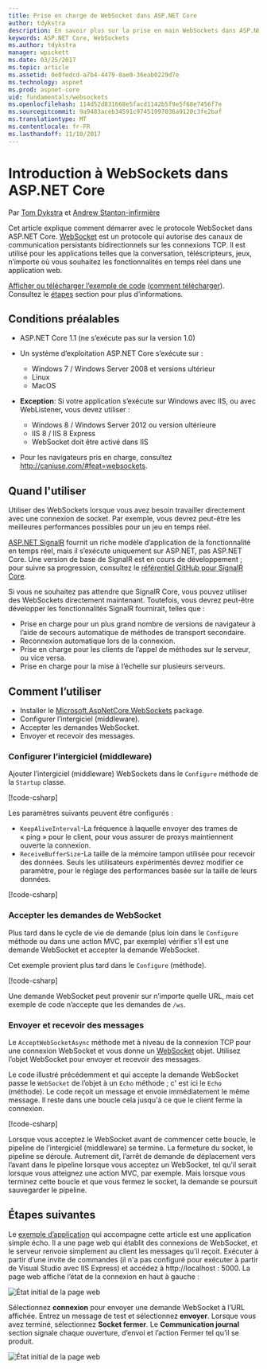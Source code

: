 ```yaml
---
title: Prise en charge de WebSocket dans ASP.NET Core
author: tdykstra
description: En savoir plus sur la prise en main WebSockets dans ASP.NET Core.
keywords: ASP.NET Core, WebSockets
ms.author: tdykstra
manager: wpickett
ms.date: 03/25/2017
ms.topic: article
ms.assetid: 0e0fedcd-a7b4-4479-8ae0-36eab0229d7e
ms.technology: aspnet
ms.prod: aspnet-core
uid: fundamentals/websockets
ms.openlocfilehash: 114d52d831668e5facd1142b5f9e5f68e7456f7e
ms.sourcegitcommit: 9a9483aceb34591c97451997036a9120c3fe2baf
ms.translationtype: MT
ms.contentlocale: fr-FR
ms.lasthandoff: 11/10/2017
---
```

# <a name="introduction-to-websockets-in-aspnet-core"></a>Introduction à WebSockets dans ASP.NET Core

Par [Tom Dykstra](https://github.com/tdykstra) et [Andrew Stanton-infirmière](https://github.com/anurse)

Cet article explique comment démarrer avec le protocole WebSocket dans ASP.NET Core. [WebSocket](https://wikipedia.org/wiki/WebSocket) est un protocole qui autorise des canaux de communication persistants bidirectionnels sur les connexions TCP. Il est utilisé pour les applications telles que la conversation, téléscripteurs, jeux, n’importe où vous souhaitez les fonctionnalités en temps réel dans une application web.

[Afficher ou télécharger l’exemple de code](https://github.com/aspnet/Docs/tree/master/aspnetcore/fundamentals/websockets/sample) ([comment télécharger](xref:tutorials/index#how-to-download-a-sample)). Consultez le [étapes](#next-steps) section pour plus d’informations.


## <a name="prerequisites"></a>Conditions préalables

* ASP.NET Core 1.1 (ne s’exécute pas sur la version 1.0)
* Un système d’exploitation ASP.NET Core s’exécute sur :
  
  * Windows 7 / Windows Server 2008 et versions ultérieur
  * Linux
  * MacOS

* **Exception**: Si votre application s’exécute sur Windows avec IIS, ou avec WebListener, vous devez utiliser :

  * Windows 8 / Windows Server 2012 ou version ultérieure
  * IIS 8 / IIS 8 Express
  * WebSocket doit être activé dans IIS

* Pour les navigateurs pris en charge, consultez http://caniuse.com/#feat=websockets.

## <a name="when-to-use-it"></a>Quand l'utiliser

Utiliser des WebSockets lorsque vous avez besoin travailler directement avec une connexion de socket. Par exemple, vous devrez peut-être les meilleures performances possibles pour un jeu en temps réel.

[ASP.NET SignalR](https://docs.microsoft.com/aspnet/signalr/overview/getting-started/introduction-to-signalr) fournit un riche modèle d’application de la fonctionnalité en temps réel, mais il s’exécute uniquement sur ASP.NET, pas ASP.NET Core. Une version de base de SignalR est en cours de développement ; pour suivre sa progression, consultez le [référentiel GitHub pour SignalR Core](https://github.com/aspnet/SignalR).

Si vous ne souhaitez pas attendre que SignalR Core, vous pouvez utiliser des WebSockets directement maintenant. Toutefois, vous devrez peut-être développer les fonctionnalités SignalR fournirait, telles que :

* Prise en charge pour un plus grand nombre de versions de navigateur à l’aide de secours automatique de méthodes de transport secondaire.
* Reconnexion automatique lors de la connexion.
* Prise en charge pour les clients de l’appel de méthodes sur le serveur, ou vice versa.
* Prise en charge pour la mise à l’échelle sur plusieurs serveurs.

## <a name="how-to-use-it"></a>Comment l’utiliser

* Installer le [Microsoft.AspNetCore.WebSockets](https://www.nuget.org/packages/Microsoft.AspNetCore.WebSockets/) package.
* Configurer l’intergiciel (middleware).
* Accepter les demandes WebSocket.
* Envoyer et recevoir des messages.

### <a name="configure-the-middleware"></a>Configurer l’intergiciel (middleware)

Ajouter l’intergiciel (middleware) WebSockets dans le `Configure` méthode de la `Startup` classe.

[!code-csharp[](websockets/sample/Startup.cs?name=UseWebSockets)]

Les paramètres suivants peuvent être configurés :

* `KeepAliveInterval`-La fréquence à laquelle envoyer des trames de « ping » pour le client, pour vous assurer de proxys maintiennent ouverte la connexion.
* `ReceiveBufferSize`-La taille de la mémoire tampon utilisée pour recevoir des données. Seuls les utilisateurs expérimentés devrez modifier ce paramètre, pour le réglage des performances basée sur la taille de leurs données.

[!code-csharp[](websockets/sample/Startup.cs?name=UseWebSocketsOptions)]

### <a name="accept-websocket-requests"></a>Accepter les demandes de WebSocket

Plus tard dans le cycle de vie de demande (plus loin dans le `Configure` méthode ou dans une action MVC, par exemple) vérifier s’il est une demande WebSocket et accepter la demande WebSocket.

Cet exemple provient plus tard dans le `Configure` (méthode).

[!code-csharp[](websockets/sample/Startup.cs?name=AcceptWebSocket&highlight=7)]

Une demande WebSocket peut provenir sur n’importe quelle URL, mais cet exemple de code n’accepte que les demandes de `/ws`.

### <a name="send-and-receive-messages"></a>Envoyer et recevoir des messages

Le `AcceptWebSocketAsync` méthode met à niveau de la connexion TCP pour une connexion WebSocket et vous donne un [WebSocket](https://docs.microsoft.com/dotnet/core/api/system.net.websockets.websocket) objet. Utilisez l’objet WebSocket pour envoyer et recevoir des messages.

Le code illustré précédemment et qui accepte la demande WebSocket passe le `WebSocket` de l’objet à un `Echo` méthode ; c' est ici le `Echo` (méthode). Le code reçoit un message et envoie immédiatement le même message. Il reste dans une boucle cela jusqu'à ce que le client ferme la connexion. 

[!code-csharp[](websockets/sample/Startup.cs?name=Echo)]

Lorsque vous acceptez le WebSocket avant de commencer cette boucle, le pipeline de l’intergiciel (middleware) se termine.  La fermeture du socket, le pipeline se déroule. Autrement dit, l’arrêt de demande de déplacement vers l’avant dans le pipeline lorsque vous acceptez un WebSocket, tel qu’il serait lorsque vous atteignez une action MVC, par exemple.  Mais lorsque vous terminez cette boucle et que vous fermez le socket, la demande se poursuit sauvegarder le pipeline.

## <a name="next-steps"></a>Étapes suivantes

Le [exemple d’application](https://github.com/aspnet/Docs/tree/master/aspnetcore/fundamentals/websockets/sample) qui accompagne cette article est une application simple écho. Il a une page web qui établit des connexions de WebSocket, et le serveur renvoie simplement au client les messages qu’il reçoit. Exécuter à partir d’une invite de commandes (il n'a pas configuré pour exécuter à partir de Visual Studio avec IIS Express) et accédez à http://localhost : 5000. La page web affiche l’état de la connexion en haut à gauche :

![État initial de la page web](websockets/_static/start.png)

Sélectionnez **connexion** pour envoyer une demande WebSocket à l’URL affichée.  Entrez un message de test et sélectionnez **envoyer**. Lorsque vous avez terminé, sélectionnez **Socket fermer**. Le **Communication journal** section signale chaque ouverture, d’envoi et l’action Fermer tel qu’il se produit.

![État initial de la page web](websockets/_static/end.png)
